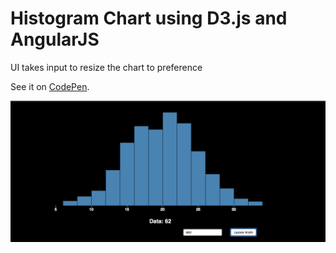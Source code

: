 <h1>Histogram Chart using D3.js and AngularJS</h1>
<p>UI takes input to resize the chart to preference</p>
<p>See it on <a href="http://codepen.io/bazzells/full/zZVEqe/">CodePen</a>.</p>

<img src="./histo.png" alt="Histogram Photo" />

